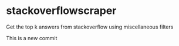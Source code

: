 # stackoverflowscraper
Get the top k answers from stackoverflow using miscellaneous filters

This is a new commit